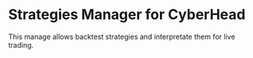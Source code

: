 # Strategies Manager for CyberHead

This manage allows backtest strategies and interpretate them for live trading.
